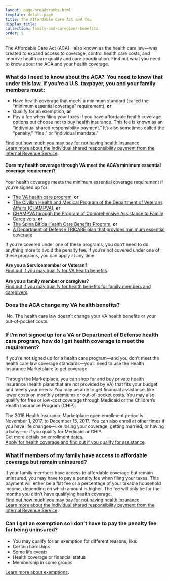 ```yaml
---
layout: page-breadcrumbs.html
template: detail-page
title: The Affordable Care Act and You
display_title:
collection: family-and-caregiver-benefits
order: 5
---
```


<div class="va-introtext">

The Affordable Care Act (ACA)—also known as the health care law—was created to expand access to coverage, control health care costs, and improve health care quality and care coordination. Find out what you need to know about the ACA and your health coverage.

</div>

<div class="feature" markdown=“1”>

### What do I need to know about the ACA?  You need to know that under this law, if you’re a U.S. taxpayer, you and your family members must: 

- Have health coverage that meets a minimum standard (called the “minimum essential coverage” requirement), **or**  
- Qualify for an exemption, **or** 
- Pay a fee when filing your taxes if you have affordable health coverage options but choose not to buy health insurance. This fee is known as an “individual shared responsibility payment.” It’s also sometimes called the “penalty,” “fine,” or “individual mandate.”

[Find out how much you may pay for not having health insurance](https://www.healthcare.gov/fees/fee-for-not-being-covered/).<br>
[Learn more about the individual shared responsibility payment from the Internal Revenue Service]( https://www.irs.gov/affordable-care-act/the-individual-shared-responsibility-payment-an-overview).<br>

#### Does my health coverage through VA meet the ACA’s minimum essential coverage requirement? 
Your health coverage meets the minimum essential coverage requirement if you’re signed up for: 
- [The VA health care program](/health-care/about-va-health-care/), **or** 
- [The Civilian Health and Medical Program of the Department of Veterans Affairs (CHAMPVA)](/health-care/CHAMPVA/), **or** 
- [CHAMPVA through the Program of Comprehensive Assistance to Family Caregivers]( /health-care/comprehensive-assistance-to-family-caregivers/), **or** 
- [The Spina Bifida Health Care Benefits Program](https://www.va.gov/COMMUNITYCARE/programs/dependents/spinabifida/index.asp), **or**  
- [A Department of Defense TRICARE plan that provides minimum essential coverage](https://tricare.mil/About/MEC) 

If you’re covered under one of these programs, you don’t need to do anything more to avoid the penalty fee. If you’re not covered under one of these programs, you can apply at any time.

**Are you a Servicemember or Veteran?** <br>[Find out if you may qualify for VA health benefits](/health-care/eligibility/).<br><br>
**Are you a family member or caregiver?** <br>[Find out if you may qualify for health benefits for family members and caregivers](/health-care/family-caregiver-benefits/).
<br>

</div>

### Does the ACA change my VA health benefits?
 No. The health care law doesn’t change your VA health benefits or your out-of-pocket costs. 

### If I’m not signed up for a VA or Department of Defense health care program, how do I get health coverage to meet the requirement?
If you’re not signed up for a health care program—and you don’t meet the health care law coverage standards—you’ll need to use the Health Insurance Marketplace to get coverage.

Through the Marketplace, you can shop for and buy private health insurance (health plans that are not provided by VA) that fits your budget and meets your needs. You may be able to get financial assistance, like lower costs on monthly premiums or out-of-pocket costs. You may also qualify for free or low-cost coverage through Medicaid or the Children’s Health Insurance Program (CHIP). 

The 2018 Health Insurance Marketplace open enrollment period is November 1, 2017, to December 15, 2017. You can also enroll at other times if you have life changes—like losing your coverage, getting married, or having a baby—or if you qualify for Medicaid or CHIP.<br>
[Get more details on enrollment dates](https://www.healthcare.gov/quick-guide/dates-and-deadlines/).<br>
[Apply for health coverage and find out if you qualify for assistance](https://www.healthcare.gov/).
<br>

### What if members of my family have access to affordable coverage but remain uninsured?

If your family members have access to affordable coverage but remain uninsured, you may have to pay a penalty fee when filing your taxes. This payment will either be a flat fee or a percentage of your taxable household income, depending on which amount is higher. The fee will only be for the months you didn’t have qualifying health coverage.<br>
[Find out how much you may pay for not having health insurance](https://www.healthcare.gov/fees/fee-for-not-being-covered/).<br>
[Learn more about the individual shared responsibility payment from the Internal Revenue Service]( https://www.irs.gov/affordable-care-act/the-individual-shared-responsibility-payment-an-overview).  <br>

### Can I get an exemption so I don’t have to pay the penalty fee for being uninsured?
- You may qualify for an exemption for different reasons, like:
- Certain hardships
- Some life events
- Health coverage or financial status
- Membership in some groups

[Learn more about exemptions](https://www.healthcare.gov).
